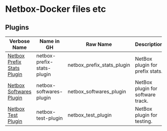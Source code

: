 # Netbox-Docker files etc

## Plugins

| Verbose Name | Name in GH | Raw Name | Description |
| ----------- | ----------- |----------- |----------- |
| [Netbox Prefix Stats Plugin](https://github.com/devdorm/netbox/tree/main/netbox-prefix-stats-plugin) | netbox-prefix-stats-plugin | netbox_prefix_stats_plugin | NetBox plugin for prefix stats. |
| [Netbox Softwares Plugin](https://github.com/devdorm/netbox/tree/main/netbox-softwares-plugin) | netbox-softwares-plugin | netbox_softwares_plugin | NetBox plugin for software track. |
| [Netbox Test Plugin](https://github.com/devdorm/netbox/tree/main/netbox-test-plugin) | netbox-test-plugin | netbox_test_plugin | NetBox plugin for testing. |